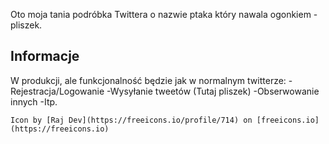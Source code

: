 Oto moja tania podróbka Twittera o nazwie ptaka który nawala ogonkiem - pliszek.

## Informacje

W produkcji, ale funkcjonalność będzie jak w normalnym twitterze:
-Rejestracja/Logowanie
-Wysyłanie tweetów (Tutaj pliszek)
-Obserwowanie innych
-Itp.


`Icon by [Raj Dev](https://freeicons.io/profile/714) on [freeicons.io](https://freeicons.io)`

